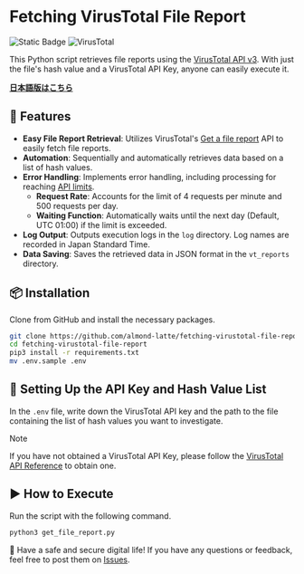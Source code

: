 # Fetching VirusTotal File Report

![Static Badge](https://img.shields.io/badge/Python-3.10%20%7C%203.11%20%7C%203.12%20%7C%203.13-blue) ![VirusTotal](https://img.shields.io/badge/VirusTotal-API%20v3-orange)

This Python script retrieves file reports using the [VirusTotal API v3](https://www.virustotal.com/gui/home/upload). With just the file's hash value and a VirusTotal API Key, anyone can easily execute it.

[**日本語版はこちら**](README-ja.md)
## 🚀 Features
- **Easy File Report Retrieval**: Utilizes VirusTotal's [Get a file report](https://docs.virustotal.com/reference/file-info) API to easily fetch file reports.
- **Automation**: Sequentially and automatically retrieves data based on a list of hash values.
- **Error Handling**: Implements error handling, including processing for reaching [API limits](https://docs.virustotal.com/reference/public-vs-premium-api).
  - **Request Rate**: Accounts for the limit of 4 requests per minute and 500 requests per day.
  - **Waiting Function**: Automatically waits until the next day (Default, UTC 01:00) if the limit is exceeded.
- **Log Output**: Outputs execution logs in the `log` directory. Log names are recorded in Japan Standard Time. 
- **Data Saving**: Saves the retrieved data in JSON format in the `vt_reports` directory.

## 📦 Installation

Clone from GitHub and install the necessary packages.

```sh
git clone https://github.com/almond-latte/fetching-virustotal-file-report.git
cd fetching-virustotal-file-report
pip3 install -r requirements.txt
mv .env.sample .env
```
## 🔑 Setting Up the API Key and Hash Value List
In the `.env` file, write down the VirusTotal API key and the path to the file containing the list of hash values you want to investigate.

> [!NOTE]
> If you have not obtained a VirusTotal API Key, please follow the [VirusTotal API Reference](https://docs.virustotal.com/reference/overview) to obtain one.
## ▶ How to Execute
Run the script with the following command.

```sh
python3 get_file_report.py
```
🙏 Have a safe and secure digital life!
If you have any questions or feedback, feel free to post them on [Issues](https://github.com/almond-latte/fetching-virustotal-file-report/issues).
